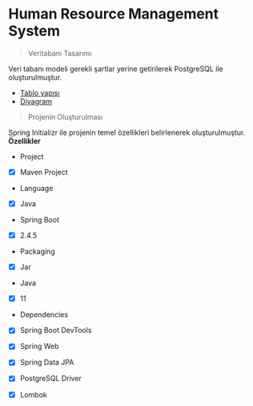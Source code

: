 # Human Resource Management System
> Veritabanı Tasarımı <br>

Veri tabanı modeli gerekli şartlar yerine getirilerek PostgreSQL ile oluşturulmuştur.<br>
* [Tablo yapısı](https://github.com/nurseda-diker/Human-Resource-Management-System/blob/main/database%20design/tablo_yap%C4%B1s%C4%B1.txt) <br>
* [Diyagram](https://github.com/nurseda-diker/Human-Resource-Management-System/blob/main/database%20design/hrms.png) <br>

> Projenin Oluşturulması

Spring Initializr ile projenin temel özellikleri belirlenerek oluşturulmuştur. <br>
**Özellikler**  <br>
* Project <br>
- [X] Maven Project
* Language
- [X] Java
* Spring Boot
- [X] 2.4.5
* Packaging
- [X] Jar
* Java
- [X] 11
* Dependencies
- [X] Spring Boot DevTools
- [X] Spring Web
- [X] Spring Data JPA
- [X] PostgreSQL Driver
- [X] Lombok

